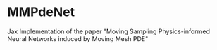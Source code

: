 # MMPdeNet
Jax Implementation of the paper "Moving Sampling Physics-informed Neural Networks induced by Moving Mesh PDE"
